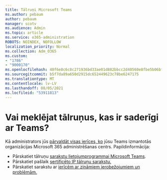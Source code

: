 ```yaml
---
title: Tālruņi Microsoft Teams
ms.author: pebaum
author: pebaum
manager: scotv
ms.audience: Admin
ms.topic: article
ms.service: o365-administration
ROBOTS: NOINDEX, NOFOLLOW
localization_priority: Normal
ms.collection: Adm_O365
ms.custom:
- "1786"
- "9000170"
ms.openlocfilehash: 40f6e8c6c8c271936bd33ae01d882bbcc2d40560e8fbe5b06bf9d12788f116d4
ms.sourcegitcommit: b5f7da89a650d2915dc652449623c78be6247175
ms.translationtype: MT
ms.contentlocale: lv-LV
ms.lasthandoff: 08/05/2021
ms.locfileid: "53911813"
---
```

# <a name="are-you-looking-for-phones-that-are-compatible-with-teams"></a>Vai meklējat tālruņus, kas ir saderīgi ar Teams?

Kā administrators jūs [pārvaldāt visas ierīces, ko](https://docs.microsoft.com/microsoftteams/device-management) jūsu Teams izmantotās organizācijas Microsoft 365 administrēšanas centrs. Papildinformācija: 

- Pārskatiet tālruņu [sarakstu lietojumprogrammai Microsoft Teams](https://docs.microsoft.com/microsoftteams/phones-for-teams). 
- Pārskatiet pašlaik [sertificēto IP tālruņu sarakstu.](https://docs.microsoft.com/microsoftteams/teams-ip-phones#currently-certified-ip-phones) 
- Pārskatiet sarakstu ar [ierīcēm ar zināmiem ierobežojumiem un problēmām.](https://support.office.com/article/control-calls-using-a-headset-in-teams-65d6e104-444d-4013-b8c2-f11317dd69a8) 